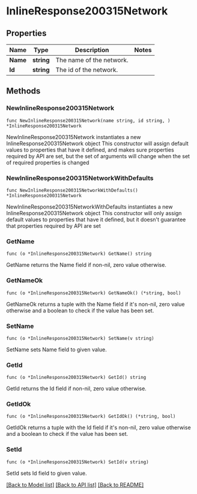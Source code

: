 # InlineResponse200315Network

## Properties

Name | Type | Description | Notes
------------ | ------------- | ------------- | -------------
**Name** | **string** | The name of the network. | 
**Id** | **string** | The id of the network. | 

## Methods

### NewInlineResponse200315Network

`func NewInlineResponse200315Network(name string, id string, ) *InlineResponse200315Network`

NewInlineResponse200315Network instantiates a new InlineResponse200315Network object
This constructor will assign default values to properties that have it defined,
and makes sure properties required by API are set, but the set of arguments
will change when the set of required properties is changed

### NewInlineResponse200315NetworkWithDefaults

`func NewInlineResponse200315NetworkWithDefaults() *InlineResponse200315Network`

NewInlineResponse200315NetworkWithDefaults instantiates a new InlineResponse200315Network object
This constructor will only assign default values to properties that have it defined,
but it doesn't guarantee that properties required by API are set

### GetName

`func (o *InlineResponse200315Network) GetName() string`

GetName returns the Name field if non-nil, zero value otherwise.

### GetNameOk

`func (o *InlineResponse200315Network) GetNameOk() (*string, bool)`

GetNameOk returns a tuple with the Name field if it's non-nil, zero value otherwise
and a boolean to check if the value has been set.

### SetName

`func (o *InlineResponse200315Network) SetName(v string)`

SetName sets Name field to given value.


### GetId

`func (o *InlineResponse200315Network) GetId() string`

GetId returns the Id field if non-nil, zero value otherwise.

### GetIdOk

`func (o *InlineResponse200315Network) GetIdOk() (*string, bool)`

GetIdOk returns a tuple with the Id field if it's non-nil, zero value otherwise
and a boolean to check if the value has been set.

### SetId

`func (o *InlineResponse200315Network) SetId(v string)`

SetId sets Id field to given value.



[[Back to Model list]](../README.md#documentation-for-models) [[Back to API list]](../README.md#documentation-for-api-endpoints) [[Back to README]](../README.md)


